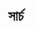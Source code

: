 ---
title: "সার্চ"
layout: "search"
description: "ব্লগে আর্টিকেল অনুসন্ধান করুন"
placeholder: "কিওয়ার্ড"
---